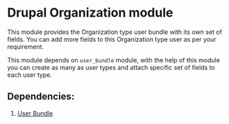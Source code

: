 # Drupal Organization module

This module provides the Organization type user bundle with its own set of fields. You can add more fields to this Organization type user as per your requirement.

This module depends on `user_bundle` module, with the help of this module you can create as many as user types and attach specific set of fields to each user type.

## Dependencies:

1. [User Bundle](https://www.drupal.org/project/user_bundle)
